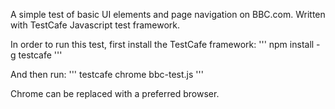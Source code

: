 A simple test of basic UI elements and page navigation on BBC.com. Written with TestCafe Javascript test framework. 

In order to run this test, first install the TestCafe framework:
'''
npm install -g testcafe
'''

And then run:
'''
testcafe chrome bbc-test.js
'''

Chrome can be replaced with a preferred browser. 